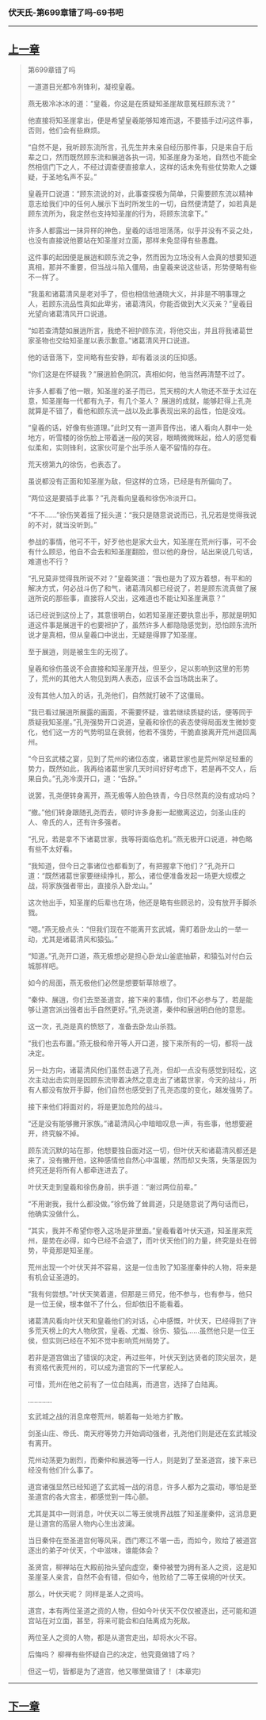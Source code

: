 ### 伏天氏-第699章错了吗-69书吧

--------
[上一章](./5bc381657b7875ff6dc660ea26547b9c.md)
--------


>
>
>
>第699章错了吗
>
>一道道目光都冷冽锋利，凝视皇羲。
>
>燕无极冷冰冰的道：“皇羲，你这是在质疑知圣崖故意冤枉顾东流？”
>
>他直接将知圣崖拿出，便是希望皇羲能够知难而退，不要插手过问这件事，否则，他们会有些麻烦。
>
>“自然不是，我听顾东流所言，孔先生并未亲自经历那件事，只是来自于后辈之口，然而既然顾东流和展逍各执一词，知圣崖身为圣地，自然也不能全然相信门下之人，不经过调查便直接拿人，这样的话未免有些仗势欺人之嫌疑，于圣地名声不妥。”
>
>皇羲开口说道：“顾东流说的对，此事查探极为简单，只需要顾东流以精神意志给我们中的任何人展示下当时所发生的一切，自然便清楚了，如若真是顾东流所为，我定然也支持知圣崖的行为，将顾东流拿下。”
>
>许多人都露出一抹异样的神色，皇羲的话坦坦荡荡，似乎并没有不妥之处，也没有直接说他要站在知圣崖对立面，那样未免显得有些愚蠢。
>
>这件事的起因便是展逍和顾东流之争，然而因为立场没有人会真的想要知道真相，那并不重要，但当战斗陷入僵局，由皇羲来说这些话，形势便略有些不一样了。
>
>“我虽和诸葛清风是老对手了，但也相信他通晓大义，并非是不明事理之人，若顾东流品性真如此卑劣，诸葛清风，你能否做到大义灭亲？”皇羲目光望向诸葛清风开口说道。
>
>“如若查清楚如展逍所言，我绝不袒护顾东流，将他交出，并且将我诸葛世家圣物也交给知圣崖以表示歉意。”诸葛清风开口说道。
>
>他的话音落下，空间略有些安静，却有着淡淡的压抑感。
>
>“你们这是在怀疑我？”展逍脸色阴沉，真相如何，他当然再清楚不过了。
>
>许多人都看了他一眼，知圣崖的圣子而已，荒天榜的大人物还不至于太过在意，知圣崖每一代都有九子，有几个圣人？
>展逍的成就，能够赶得上孔尧就算是不错了，看他和顾东流一战以及此事表现出来的品性，怕是没戏。
>
>“皇羲的话，好像有些道理。”此时又有一道声音传出，诸人看向人群中一处地方，听雪楼的徐伤脸上带着迷一般的笑容，眼睛微微眯起，给人的感觉看似柔和，实则锋利，这家伙可是个出手杀人毫不留情的存在。
>
>荒天榜第九的徐伤，也表态了。
>
>虽说都没有正面和知圣崖为敌，但这样的立场，已经是有所偏向了。
>
>“两位这是要插手此事？”孔尧看向皇羲和徐伤冷淡开口。
>
>“不不……”徐伤笑着摇了摇头道：“我只是随意说说而已，孔兄若是觉得我说的不对，就当没听到。”
>
>参战的事情，他可不干，好歹他也是家大业大，知圣崖在荒州行事，可不会有什么顾忌，他自不会去和知圣崖翻脸，但以他的身份，站出来说几句话，难道也不行？
>
>“孔兄莫非觉得我所说不对？”皇羲笑道：“我也是为了双方着想，有平和的解决方式，何必战斗伤了和气，诸葛清风都已经说了，若是顾东流真做了展逍所说的那些事，直接将人交出，这难道也不能让知圣崖满意？”
>
>话已经说到这份上了，其意很明白，如若知圣崖还要执意出手，那就是明知道这件事是展逍干的也要袒护了，虽然许多人都隐隐感觉到，恐怕顾东流所说才是真相，但从皇羲口中说出，无疑是得罪了知圣崖。
>
>至于展逍，则是被生生的无视了。
>
>皇羲和徐伤虽说不会直接和知圣崖开战，但至少，足以影响到这里的形势了，荒州的其他大人物见到两人表态，应该不会当场跳出来了。
>
>没有其他人加入的话，孔尧他们，自然就打破不了这僵局。
>
>“我已看过展逍所展露的画面，不需要怀疑，谁若继续质疑的话，便等同于质疑我知圣崖。”孔尧强势开口说道，皇羲和徐伤的表态使得局面发生微妙变化，他们这一方的气势明显在衰弱，他若不强势，干脆直接离开荒州退回禹州。
>
>“今日玄武楼之宴，见到了荒州的诸位态度，诸葛世家也是荒州举足轻重的势力，既然如此，我再给诸葛世家几天时间好好考虑下，若是再不交人，后果自负。”孔尧冷漠开口，道：“告辞。”
>
>说罢，孔尧便转身离开，燕无极等人脸色铁青，今日尽然真的没有成功吗？
>
>“撤。”他们转身跟随孔尧而去，顿时许多身影一起撤离这边，剑圣山庄的人、帝氏的人，还有许多强者。
>
>“孔兄，若是拿不下诸葛世家，我等将面临危机。”燕无极开口说道，神色略有些不太好看。
>
>“我知道，但今日之事诸位也都看到了，有把握拿下他们？”孔尧开口道：“既然诸葛世家要继续挣扎，那么，诸位便准备发起一场更大规模之战，将家族强者带出，直接杀入卧龙山。”
>
>这次他出手，知圣崖的后辈也在场，他还是略有些顾忌的，没有放开手脚杀戮。
>
>“嗯。”燕无极点头：“但我们现在不能离开玄武城，需盯着卧龙山的一举一动，尤其是诸葛清风和猿弘。”
>
>“知道。”孔尧开口道，燕无极想必是担心卧龙山釜底抽薪，和猿弘对付白云城那样吧。
>
>如今的局面，燕无极他们必然是想要斩草除根了。
>
>“秦仲、展逍，你们去至圣道宫，接下来的事情，你们不必参与了，若是能够让道宫派出强者出手自然更好。”孔尧说道，秦仲和展逍明白他的意思。
>
>这一次，孔尧是真的愤怒了，准备去卧龙山杀戮。
>
>“我们也去布置。”燕无极和帝开等人开口道，接下来所有的一切，都将一战决定。
>
>另一处方向，诸葛清风他们虽然击退了孔尧，但却一点没有感觉到轻松，这次主动出击实则是因顾东流带着决然之意走出了诸葛世家，今天的战斗，所有人都没有放开手脚，他们自然也感受到了孔尧态度的变化，越发强势了。
>
>接下来他们将面对的，将是更加危险的战斗。
>
>“还是没有能够撇开家族。”诸葛清风心中暗暗叹息一声，有些事，他想要避开，终究躲不掉。
>
>顾东流沉默的站在那，他想要独自面对这一切，但叶伏天和诸葛清风都还是来了，没有撇开他，这种感情他自然心中温暖，然而却又失落，失落是因为终究还是将所有人都牵连进去了。
>
>叶伏天走到皇羲和徐伤身前，拱手道：“谢过两位前辈。”
>
>“不用谢我，我什么都没做。”徐伤耸了耸肩道，只是随意说了两句话而已，他确实没做什么。
>
>“其实，我并不希望你卷入这场是非里面。”皇羲看着叶伏天道，知圣崖来荒州，是势在必得，如今已经不会退了，而叶伏天他们的力量，终究是处在弱势，毕竟那是知圣崖。
>
>荒州出现一个叶伏天并不容易，这是一位击败了知圣崖秦仲的人物，将来是有机会证圣道的。
>
>“我有何尝想。”叶伏天笑着道，但那是三师兄，他不参与，也有参与，他只是一位王侯，根本做不了什么，但却依旧不能看着。
>
>诸葛清风看向叶伏天和皇羲他们的对话，心中感慨，叶伏天，已经得到了许多荒天榜上的大人物欣赏，皇羲、尤蚩、徐伤、猿弘……虽然他只是一位王侯，但实则已经在不知不觉中影响荒州局势了。
>
>若非是道宫做出了错误的决定，再过些年，叶伏天到达贤者的顶尖层次，是有资格代表荒州的，可以成为道宫的下一代掌舵人。
>
>可惜，荒州在他之前有了一位白陆离，而道宫，选择了白陆离。
>
>…………
>
>玄武城之战的消息席卷荒州，朝着每一处地方扩散。
>
>剑圣山庄、帝氏、南天府等势力开始调动强者，孔尧他们则是还在玄武城没有离开。
>
>荒州动荡更为剧烈，而秦仲和展逍等一行人，则是到了至圣道宫，接下来已经没有他们什么事了。
>
>道宫诸强显然已经知道了玄武城一战的消息，许多人都为之震动，哪怕是至圣道宫的各大宫主，都感觉到一阵心颤。
>
>尤其是其中一则消息，叶伏天以二等王侯境界战胜了知圣崖秦仲，这消息更是让道宫的高层人物内心生出波澜。
>
>当日秦仲在至圣道宫何等风采，西门寒江不堪一击，而如今，败给了被道宫逐出的弟子叶伏天，个中滋味，谁能体会？
>
>圣贤宫，柳禅站在大殿前抬头望向虚空，秦仲被誉为拥有圣人之资，这是知圣崖圣人亲言，自然不会有错，但如今，他败给了二等王侯境的叶伏天。
>
>那么，叶伏天呢？
>同样是圣人之资吗。
>
>道宫，本有两位圣道之资的人物，但如今叶伏天不仅仅被逐出，还可能和道宫站在对立面，甚至，将来可能会和白陆离成为死敌。
>
>两位圣人之资的人物，都是从道宫走出，却将水火不容。
>
>后悔吗？
>柳禅有些怀疑自己的决定，他究竟做错了吗？
>
>但这一切，皆都是为了道宫，他又哪里做错了！
>(本章完)
>
>

--------
[下一章](./0478b92d0cf408529cd41ab75525e5e8.md)
--------
